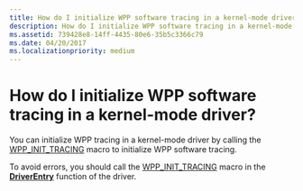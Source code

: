```yaml
---
title: How do I initialize WPP software tracing in a kernel-mode driver
description: How do I initialize WPP software tracing in a kernel-mode driver
ms.assetid: 739428e8-14ff-4435-80e6-35b5c3366c79
ms.date: 04/20/2017
ms.localizationpriority: medium
---
```


# How do I initialize WPP software tracing in a kernel-mode driver?


You can initialize WPP tracing in a kernel-mode driver by calling the [WPP\_INIT\_TRACING](/previous-versions/windows/hardware/previsioning-framework/ff556191(v=vs.85)) macro to initialize WPP software tracing.

To avoid errors, you should call the [WPP\_INIT\_TRACING](/previous-versions/windows/hardware/previsioning-framework/ff556191(v=vs.85)) macro in the [**DriverEntry**](../storage/driverentry-of-ide-controller-minidriver.md) function of the driver.

 

